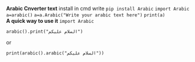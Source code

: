 **Arabic Cnverter text**
install in cmd write 
```pip install Arabic```
```import Arabic```
```a=arabic()```
```a=a.Arabic("Write your arabic text here")```
```print(a)```  
**A quick way to use it**
```import Arabic```
```
arabic().print("السلام عليكم")
```

or 
``` 
print(arabic().arabic("السلام عليكم"))
```